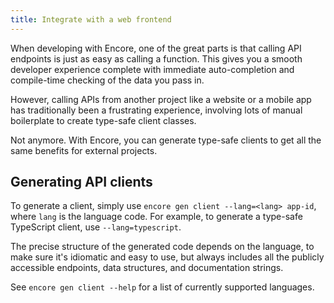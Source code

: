 ```yaml
---
title: Integrate with a web frontend
---
```


When developing with Encore, one of the great parts is that calling API endpoints
is just as easy as calling a function. This gives you a smooth developer experience complete with immediate
auto-completion and compile-time checking of the data you pass in.

However, calling APIs from another project like a website or a mobile app has traditionally been
a frustrating experience, involving lots of manual boilerplate to create type-safe client classes.

Not anymore. With Encore, you can generate type-safe clients to get all the same benefits for external projects.

## Generating API clients

To generate a client, simply use `encore gen client --lang=<lang> app-id`, where `lang` is the language code.
For example, to generate a type-safe TypeScript client, use `--lang=typescript`.

The precise structure of the generated code depends on the language, to make sure it's idiomatic and easy to use,
but always includes all the publicly accessible endpoints, data structures, and documentation strings.

See `encore gen client --help` for a list of currently supported languages.